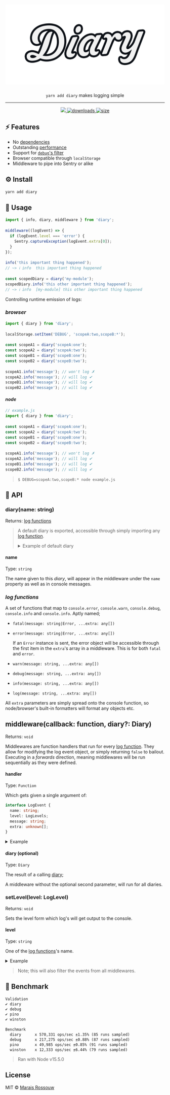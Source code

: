 <div align="center">
	<h1><img src="./shots/logo.png" alt="diary"/></h1>
	<p align="center"><code>yarn add diary</code> makes logging simple</p>
	<hr />
	<span>
		<a href="https://github.com/maraisr/diary/actions?query=workflow:CI+branch:main">
			<img src="https://github.com/maraisr/diary/workflows/CI/badge.svg?query=branch:main"/>
		</a>
		<a href="https://npm.im/diary">
			<img src="https://img.shields.io/npm/dm/diary" alt="downloads"/>
		</a>
		<a href="https://bundlephobia.com/result?p=diary">
			<img src="https://badgen.net/bundlephobia/minzip/diary" alt="size"/>
		</a>
	</span>
</div>

## ⚡ Features

- No [dependencies](https://npm.anvaka.com/#/view/2d/diary)
- Outstanding [performance](#-benchmark)
- Support for [`debug`'s filter](https://www.npmjs.com/package/debug#wildcards)
- Browser compatible through `localStorage`
- Middleware to pipe into Sentry or alike

## ⚙️ Install

```sh
yarn add diary
```

## 🚀 Usage

```ts
import { info, diary, middleware } from 'diary';

middleware((logEvent) => {
  if (logEvent.level === 'error') {
    Sentry.captureException(logEvent.extra[0]);
  }
});

info('this important thing happened');
// ~> ℹ info  this important thing happened

const scopedDiary = diary('my-module');
scopedDiary.info('this other important thing happened');
// ~> ℹ info  [my-module] this other important thing happened
```

Controlling runtime emission of logs:

### _browser_

```ts
import { diary } from 'diary';

localStorage.setItem('DEBUG', 'scopeA:two,scopeB:*');

const scopeA1 = diary('scopeA:one');
const scopeA2 = diary('scopeA:two');
const scopeB1 = diary('scopeB:one');
const scopeB2 = diary('scopeB:two');

scopeA1.info('message'); // won't log ✗
scopeA2.info('message'); // will log ✔
scopeB1.info('message'); // will log ✔
scopeB2.info('message'); // will log ✔
```

#### _node_

```ts
// example.js
import { diary } from 'diary';

const scopeA1 = diary('scopeA:one');
const scopeA2 = diary('scopeA:two');
const scopeB1 = diary('scopeB:one');
const scopeB2 = diary('scopeB:two');

scopeA1.info('message'); // won't log ✗
scopeA2.info('message'); // will log ✔
scopeB1.info('message'); // will log ✔
scopeB2.info('message'); // will log ✔
```

> `$ DEBUG=scopeA:two,scopeB:* node example.js`

## 🔎 API

### diary(name: string)

Returns: [log functions](#log-functions)

> A default diary is exported, accessible through simply importing any
> [log function](#log-functions).
>
> <details>
> <summary>Example of default diary</summary>
>
> ```ts
> import { info } from 'diary';
>
> info("i'll be logged under the default diary");
> ```
>
> </details>

#### name

Type: `string`

The name given to this _diary_, will appear in the middleware under the `name`
property as well as in console messages.

### _log functions_

A set of functions that map to `console.error`, `console.warn`, `console.debug`,
`console.info` and `console.info`. Aptly named;

- `fatal(message: string|Error, ...extra: any[])`
- `error(message: string|Error, ...extra: any[])`

  If an `Error` instance is sent, the error object will be accessible through
  the first item in the `extra`'s array in a middleware. This is for both
  `fatal` and `error`.

- `warn(message: string, ...extra: any[])`
- `debug(message: string, ...extra: any[])`
- `info(message: string, ...extra: any[])`
- `log(message: string, ...extra: any[])`

All `extra` parameters are simply spread onto the console function, so
node/browser's built-in formatters will format any objects etc.

## middleware(callback: function, diary?: Diary)

Returns: `void`

Middlewares are function handlers that run for every
[log function](#log-functions). They allow for modifying the log event object,
or simply returning `false` to bailout. Executing in a _forwards_ direction,
meaning middlewares will be run sequentially as they were defined.

#### handler

Type: `Function`

Which gets given a single argument of:

```ts
interface LogEvent {
  name: string;
  level: LogLevels;
  message: string;
  extra: unknown[];
}
```

<details>
<summary>Example</summary>

```ts
import { middleware, info } from 'diary';

middleware((logEvent) => {
  if (logEvent.level === 'error') {
    fetch('/api/errors', {
      method: 'POST',
      body: JSON.stringify({ error: logEvent.extra[0] }),
    });
  }
});

info('something informative');
```

> This method isn't a Promise, so won't be awaited. It's a fire and forget kinda
> deal.

</details>

#### diary (optional)

Type: `Diary`

The result of a calling [diary](#diary-name-string);

A middleware without the optional second parameter, will run for all diaries.

### setLevel(level: LogLevel)

Returns: `void`

Sets the level form which log's will get output to the console.

#### level

Type: `string`

One of the [log functions](#log-functions)'s name.

<details>
<summary>Example</summary>

```ts
import { setLevel, info } from 'diary';
setLevel('error');

info('something informative');
```

</details>

> Note; this will also filter the events from all middlewares.

## 💨 Benchmark

```
Validation
✔ diary
✔ debug
✔ pino
✔ winston

Benchmark
  diary      x 570,331 ops/sec ±1.35% (85 runs sampled)
  debug      x 217,275 ops/sec ±0.88% (87 runs sampled)
  pino       x 49,985 ops/sec ±0.85% (91 runs sampled)
  winston    x 12,333 ops/sec ±6.44% (79 runs sampled)
```

> Ran with Node v15.5.0

## License

MIT © [Marais Rossouw](https://marais.io)
